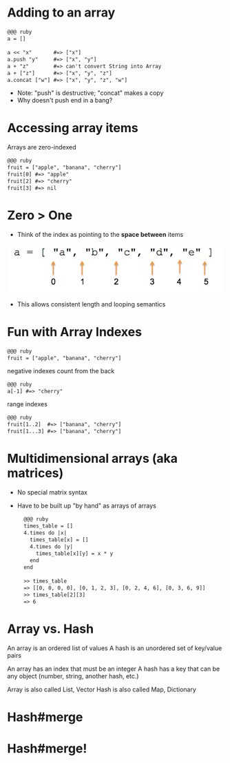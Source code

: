 
# Adding to an array

    @@@ ruby
    a = []

    a << "x"       #=> ["x"]
    a.push "y"     #=> ["x", "y"]
    a + "z"        #=> can't convert String into Array
    a + ["z"]      #=> ["x", "y", "z"]
    a.concat ["w"] #=> ["x", "y", "z", "w"]

* Note: "push" is destructive; "concat" makes a copy
* Why doesn't push end in a bang?

# Accessing array items

Arrays are zero-indexed

    @@@ ruby
    fruit = ["apple", "banana", "cherry"]
    fruit[0] #=> "apple"
    fruit[2] #=> "cherry"
    fruit[3] #=> nil
        
# Zero > One

* Think of the index as pointing to the **space between** items

![array indexing](array_indexing.png)

* This allows consistent length and looping semantics

# Fun with Array Indexes

    @@@ ruby
    fruit = ["apple", "banana", "cherry"]

negative indexes count from the back

    @@@ ruby
    a[-1] #=> "cherry"
        
range indexes

    @@@ ruby
    fruit[1..2]  #=> ["banana", "cherry"]
    fruit[1...3] #=> ["banana", "cherry"]

# Multidimensional arrays (aka matrices)

* No special matrix syntax
* Have to be built up "by hand" as arrays of arrays

        @@@ ruby
        times_table = []
        4.times do |x| 
          times_table[x] = []
          4.times do |y| 
            times_table[x][y] = x * y
          end
        end

        >> times_table
        => [[0, 0, 0, 0], [0, 1, 2, 3], [0, 2, 4, 6], [0, 3, 6, 9]]
        >> times_table[2][3]
        => 6
                

# Array vs. Hash

An array is an ordered list of values
A hash is an unordered set of key/value pairs

An array has an index that must be an integer
A hash has a key that can be any object (number, string, another hash, etc.)

Array is also called List, Vector
Hash is also called Map, Dictionary

# Hash#merge

# Hash#merge!

